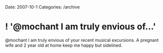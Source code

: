 Date: 2007-10-1
Categories: /archive

# ! '@mochant I am truly envious of…'

@mochant I am truly envious of your recent musical excursions. A pregnant wife and 2 year old at home keep me happy but sidelined.
